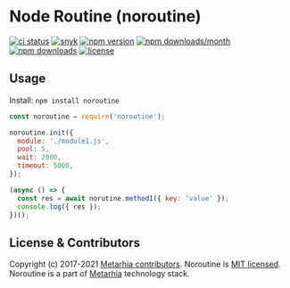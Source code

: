 # Node Routine (noroutine)

[![ci status](https://github.com/metarhia/noroutine/workflows/Testing%20CI/badge.svg)](https://github.com/metarhia/noroutine/actions?query=workflow%3A%22Testing+CI%22+branch%3Amaster)
[![snyk](https://snyk.io/test/github/metarhia/noroutine/badge.svg)](https://snyk.io/test/github/metarhia/noroutine)
[![npm version](https://badge.fury.io/js/noroutine.svg)](https://badge.fury.io/js/noroutine)
[![npm downloads/month](https://img.shields.io/npm/dm/noroutine.svg)](https://www.npmjs.com/package/noroutine)
[![npm downloads](https://img.shields.io/npm/dt/noroutine.svg)](https://www.npmjs.com/package/noroutine)
[![license](https://img.shields.io/badge/license-MIT-blue.svg)](https://github.com/metarhia/noroutine/blob/master/LICENSE)

## Usage

Install: `npm install noroutine`

```js
const noroutine = require('noroutine');

noroutine.init({
  module: './module1.js',
  pool: 5,
  wait: 2000,
  timeout: 5000,
});

(async () => {
  const res = await norutine.method1({ key: 'value' });
  console.log({ res });
})();
```

## License & Contributors

Copyright (c) 2017-2021 [Metarhia contributors](https://github.com/metarhia/noroutine/graphs/contributors).
Noroutine is [MIT licensed](./LICENSE).\
Noroutine is a part of [Metarhia](https://github.com/metarhia) technology stack.
